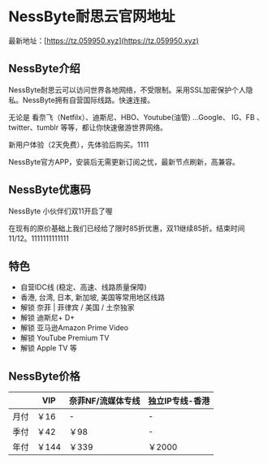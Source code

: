# NessByte耐思云官网地址

最新地址：[https://tz.059950.xyz](https://tz.059950.xyz)

## NessByte介绍

NessByte耐思云可以访问世界各地网络，不受限制。采用SSL加密保护个人隐私。NessByte拥有自营国际线路。快速连接。

无论是 看奈飞（Netfilx）、迪斯尼、HBO、Youtube(油管) ...Google、 IG、FB 、 twitter、tumblr 等等，都让你快速傲游世界网络。

新用户体验（2天免费），先体验后购买。1111

NessByte官方APP，安装后无需更新订阅之忧，最新节点刷新，高兼容。

## NessByte优惠码

NessByte 小伙伴们双11开启了喔

在现有的原价基础上我们已经给了限时85折优惠，双11继续85折。结束时间 11/12。1111111111111

## 特色

* 自营IDC线 (稳定、高速、线路质量保障)
* 香港, 台湾, 日本, 新加坡, 美国等常用地区线路
* 解锁 奈菲 | 菲律宾 / 美国 / 土奈独家
* 解锁 迪斯尼+ D+
* 解锁 亚马逊Amazon Prime Video
* 解锁 YouTube Premium TV
* 解锁 Apple TV 等

## NessByte价格

||VIP|奈菲NF/流媒体专线|独立IP专线-香港|
|----|----|----|----|
|月付|￥16|-|-|
|季付|￥42|￥98|-|
|年付|￥144|￥339|￥2000|
